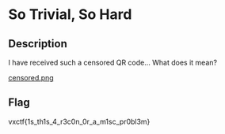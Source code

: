 So Trivial, So Hard
===

## Description

I have received such a censored QR code... What does it mean?

[censored.png](challenge/censored.png)

## Flag

vxctf{1s_th1s_4_r3c0n_0r_a_m1sc_pr0bl3m}